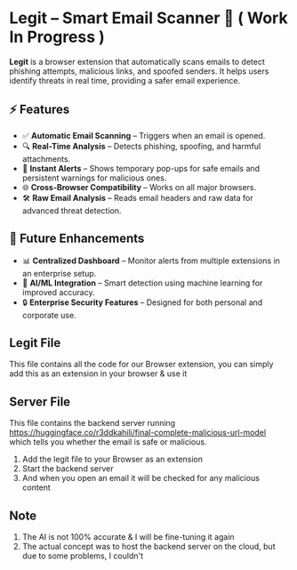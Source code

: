 # Legit – Smart Email Scanner 🚀  ( Work In Progress )

**Legit** is a browser extension that automatically scans emails to detect phishing attempts, malicious links, and spoofed senders. It helps users identify threats in real time, providing a safer email experience.  

## ⚡ Features  
- ✅ **Automatic Email Scanning** – Triggers when an email is opened.  
- 🔍 **Real-Time Analysis** – Detects phishing, spoofing, and harmful attachments.  
- 🔔 **Instant Alerts** – Shows temporary pop-ups for safe emails and persistent warnings for malicious ones.  
- 🌐 **Cross-Browser Compatibility** – Works on all major browsers.  
- 🛠 **Raw Email Analysis** – Reads email headers and raw data for advanced threat detection.  

## 📌 Future Enhancements  
- 📊 **Centralized Dashboard** – Monitor alerts from multiple extensions in an enterprise setup.  
- 🤖 **AI/ML Integration** – Smart detection using machine learning for improved accuracy.  
- 🔒 **Enterprise Security Features** – Designed for both personal and corporate use.

## Legit File
This file contains all the code for our Browser extension, you can simply add this as an extension in your browser & use it

## Server File
This file contains the backend server running https://huggingface.co/r3ddkahili/final-complete-malicious-url-model which tells you whether the email is safe or malicious.

1. Add the legit file to your Browser as an extension
2. Start the backend server
3. And when you open an email it will be checked for any malicious content

## Note

1. The AI is not 100% accurate & I will be fine-tuning it again
2. The actual concept was to host the backend server on the cloud, but due to some problems, I couldn't
